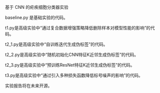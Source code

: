 基于 CNN 的疟疾细胞分类器实验

baseline.py 是基础实验的代码。

t1.py是高级实验中“通过复合数据增强策略降低删除样本对模型性能的影响”的代码。

t2_1.py是高级实验中“自训练迭代生成伪标签”的代码。

t2_2.py是高级实验中“随机初始化CNN特征K近邻生成伪标签”的代码。

t2_3.py是高级实验中“预训练ResNet特征K近邻生成伪标签”的代码。

t3.py是高级实验中“通过引入多种损失函数降低标号噪声的影响”的代码。

实验报告将在未来开源。